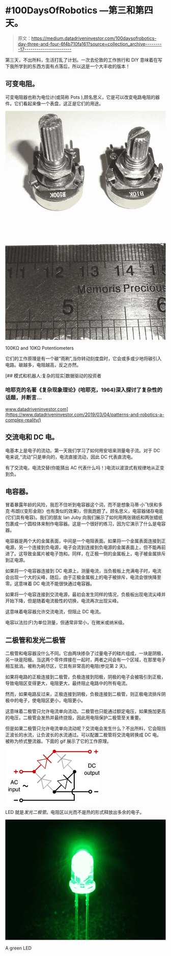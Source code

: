 # #100DaysOfRobotics —第三和第四天。

> 原文：<https://medium.datadriveninvestor.com/100daysofrobotics-day-three-and-four-6f4b710fa161?source=collection_archive---------17----------------------->

第三天，不出所料，生活打乱了计划。一次去伦敦的工作旅行和 DIY 意味着在写下我所学到的东西方面有点落后，所以这是一个大丰收的版本！

## 可变电阻。

可变电阻器也称为电位计(或简称 Pots ),顾名思义，它是可以改变电路电阻的器件。它们看起来像一个表盘，这正是它们的用途。

![](img/1414dced31ac2b3d3042f45c5b8814fd.png)

100KΩ and 10KΩ Potentiometers

它们的工作原理是有一个碳“雨刷”,当你转动刻度盘时，它会或多或少地将碳引入电路。碳越多，电阻越高，反之亦然。

[](https://www.datadriveninvestor.com/2019/03/04/patterns-and-robotics-a-complex-reality/) [## 模式和机器人:复杂的现实|数据驱动的投资者

### 哈耶克的名著《复杂现象理论》(哈耶克，1964)深入探讨了复杂性的话题，并断言…

www.datadriveninvestor.com](https://www.datadriveninvestor.com/2019/03/04/patterns-and-robotics-a-complex-reality/) 

## 交流电和 DC 电。

电基本上是电子的流动。第一天我们学习了如何用安培来测量电子流。对于 DC 电来说,“流动”只是单向的，电流直接流动，因此 DC 代表直流电。

有了交流电，电流交替(你能猜出 AC 代表什么吗！)电流以波浪式有规律地从正变到负。

## 电容器。

冒着暴露年龄的风险，我忍不住听到电容器这个词，而不是想象马蒂·小飞侠和多克·布朗(《变形金刚》也有类似的效果)，但我跑题了。顾名思义，电容器储存电能(它们具有电容)。我们的朋友 Ian Juby 向我们展示了如何用两张锡纸和两张蜡纸包裹成一个圆柱体来制作电容器。这是一个很好的练习，因为它演示了什么是电容器。

电容器是两个大的金属表面，中间是一个电阻表面。如果将一个金属表面连接到正电源，另一个连接到负电源，电子会流到连接到负电源的金属表面上，但不能再前进了。这导致金属片被电子饱和。同样，在正极一侧的金属板上，电子被金属排斥到正电源。

如果将一个电容器连接到 DC 电源上，测量电流，当负极板上充满电子时，电流会出现一个大的尖峰，随后，由于正极金属板上的电子被排斥，电流会很快降至零。这意味着 DC 电流不能很快通过电容器。

如果将一个电容连接到交流电源，最初会发生同样的情况，负极板出现电流尖峰并开始下降，但是随着电流极性的切换，电流再次出现尖峰。

这意味着电容器允许交流电流，但阻止 DC 电流。

电容以法拉(F)为单位测量，但通常非常小，在微米或纳米级。

## 二极管和发光二极管

二极管和电容器没什么不同。它由两块掺杂了过量电子的硅片组成，一块是阴极，另一块是阳极。当这两个零件焊接在一起时，两者之间会有一个区域，在那里电子相互抵消。被称为耗尽区，它具有非常高的电阻(参见第 2 天)。

如果将电路的正极连接到二极管，负极连接到阳极，阴极的电子会被吸引到正极，导致电阻区变得更大，电阻更大，最终阻止电路中的所有电流。

然而，如果电路反过来，正极连接到阴极，负极连接到二极管，则正极电流排斥阴极中的电子，使电阻区更小，电阻更小。

这意味着二极管只允许电流单向流动。二极管也只能通过额定电压，如果施加更高的电压，二极管会发热并最终烧毁，因此用电阻保护二极管至关重要。

但是如果二极管只允许电流单向流动呢？交流电会发生什么？不出所料，它会阻挡正波长的水流，让负波长的水流通过。可以配置二极管将交流电转换成 DC 电。被称为桥式整流器。下面的 gif 展示了它的工作原理。

![](img/86f82d49cb9bd97052c353b34bd6bc1c.png)

LED 就是*发光二极管*。电阻区以光而不是热的形式释放出多余的电子。

![](img/961daac14a1704abd760482221ee1561.png)

A green LED
